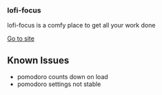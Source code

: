 ### lofi-focus

lofi-focus is a comfy place to get all your work done

[Go to site](https://lofi-focus.vercel.app/)


## Known Issues
* pomodoro counts down on load
* pomodoro settings not stable